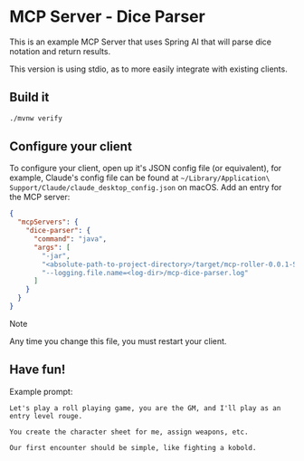 # MCP Server - Dice Parser

This is an example MCP Server that uses Spring AI that will parse dice notation and return results.

This version is using stdio, as to more easily integrate with existing clients.

## Build it

```sh
./mvnw verify
```

## Configure your client

To configure your client, open up it's JSON config file (or equivalent), for example, Claude's config file can be found at `~/Library/Application\ Support/Claude/claude_desktop_config.json` on macOS. Add an entry for the MCP server:

```json
{
  "mcpServers": {
    "dice-parser": {
      "command": "java",
      "args": [
        "-jar",
        "<absolute-path-to-project-directory>/target/mcp-roller-0.0.1-SNAPSHOT.jar",
        "--logging.file.name=<log-dir>/mcp-dice-parser.log"
      ]
    }
  }
}
```

> [!NOTE]
> Any time you change this file, you must restart your client.

## Have fun!

Example prompt:

```text
Let's play a roll playing game, you are the GM, and I'll play as an entry level rouge.

You create the character sheet for me, assign weapons, etc.

Our first encounter should be simple, like fighting a kobold.
```

